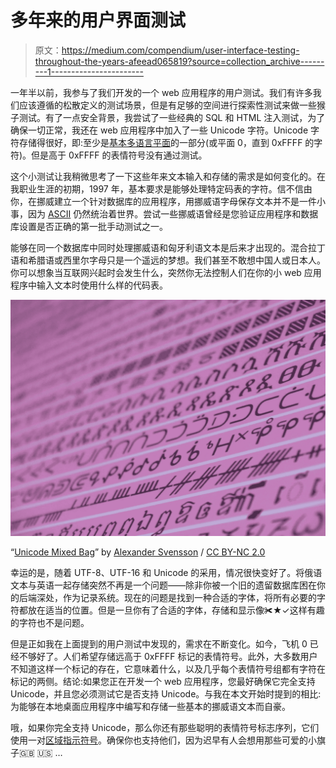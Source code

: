 # 多年来的用户界面测试

> 原文：<https://medium.com/compendium/user-interface-testing-throughout-the-years-afeead065819?source=collection_archive---------1----------------------->

一年半以前，我参与了我们开发的一个 web 应用程序的用户测试。我们有许多我们应该遵循的松散定义的测试场景，但是有足够的空间进行探索性测试来做一些猴子测试。有了一点安全背景，我尝试了一些经典的 SQL 和 HTML 注入测试，为了确保一切正常，我还在 web 应用程序中加入了一些 Unicode 字符。Unicode 字符存储得很好，即:至少是[基本多语言平面](https://en.wikipedia.org/wiki/Plane_(Unicode)#Basic_Multilingual_Plane)的一部分(或平面 0，直到 0xFFFF 的字符)。但是高于 0xFFFF 的表情符号没有通过测试。

这个小测试让我稍微思考了一下这些年来文本输入和存储的需求是如何变化的。在我职业生涯的初期，1997 年，基本要求是能够处理特定码表的字符。信不信由你，在挪威建立一个针对数据库的应用程序，用挪威语字母保存文本并不是一件小事，因为 [ASCII](https://en.wikipedia.org/wiki/ASCII) 仍然统治着世界。尝试一些挪威语曾经是您验证应用程序和数据库设置是否正确的第一批手动测试之一。

能够在同一个数据库中同时处理挪威语和匈牙利语文本是后来才出现的。混合拉丁语和希腊语或西里尔字母只是一个遥远的梦想。我们甚至不敢想中国人或日本人。你可以想象当互联网兴起时会发生什么，突然你无法控制人们在你的小 web 应用程序中输入文本时使用什么样的代码表。

![](img/a254b3a05911a701f2a4b063a9ad5656.png)

“[Unicode Mixed Bag](https://www.flickr.com/photos/svensson/40467591/)” by [Alexander Svensson](https://www.flickr.com/photos/svensson/) / [CC BY-NC 2.0](https://creativecommons.org/licenses/by-nc/2.0/)

幸运的是，随着 UTF-8、UTF-16 和 Unicode 的采用，情况很快变好了。将俄语文本与英语一起存储突然不再是一个问题——除非你被一个旧的遗留数据库困在你的后端深处，作为记录系统。现在的问题是找到一种合适的字体，将所有必要的字符都放在适当的位置。但是一旦你有了合适的字体，存储和显示像✀★✓这样有趣的字符也不是问题。

但是正如我在上面提到的用户测试中发现的，需求在不断变化。如今，飞机 0 已经不够好了。人们希望存储远高于 0xFFFF 标记的表情符号。此外，大多数用户不知道这样一个标记的存在，它意味着什么，以及几乎每个表情符号组都有字符在标记的两侧。结论:如果您正在开发一个 web 应用程序，您最好确保它完全支持 Unicode，并且您必须测试它是否支持 Unicode。与我在本文开始时提到的相比:为能够在本地桌面应用程序中编写和存储一些基本的挪威语文本而自豪。

哦，如果你完全支持 Unicode，那么你还有那些聪明的表情符号标志序列，它们使用一对[区域指示符号](https://en.wikipedia.org/wiki/Regional_Indicator_Symbol)。确保你也支持他们，因为迟早有人会想用那些可爱的小旗子🇬🇧 🇺🇸 …